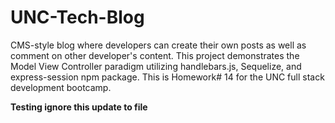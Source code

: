 # UNC-Tech-Blog
CMS-style blog where developers can create their own posts as well as comment on other developer's content. This project demonstrates the Model View Controller paradigm utilizing handlebars.js, Sequelize, and express-session npm package.  This is Homework# 14 for the UNC full stack development bootcamp. 

**Testing ignore this update to file**

